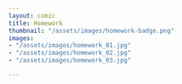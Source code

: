 ```yaml
---
layout: comic
title: Homework
thumbnail: "/assets/images/homework-badge.png"
images:
- "/assets/images/homework_01.jpg"
- "/assets/images/homework_02.jpg"
- "/assets/images/homework_03.jpg"

---
```

